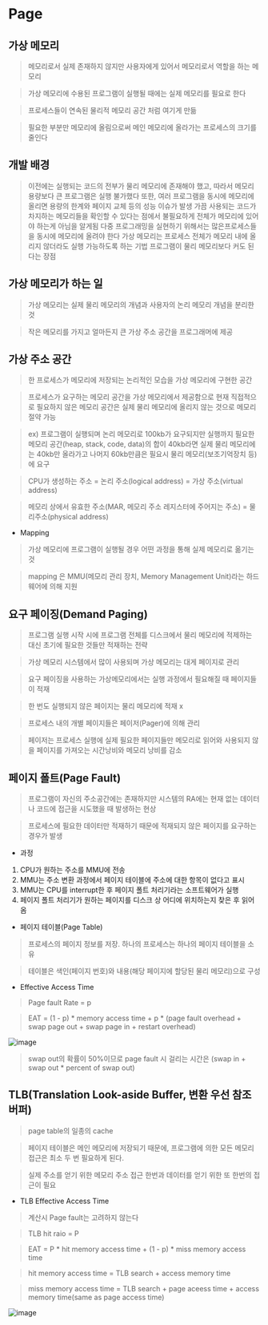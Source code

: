 Page
==============

## 가상 메모리

> 메모리로서 실제 존재하지 않지만 사용자에게 있어서 메모리로서 역할을 하는 메모리

> 가상 메모리에 수용된 프로그램이 실행될 때에는 실제 메모리를 필요로 한다

> 프로세스들이 연속된 물리적 메모리 공간 처럼 여기게 만듦

> 필요한 부분만 메모리에 올림으로써 메인 메모리에 올라가는 프로세스의 크기를 줄인다

## 개발 배경

> 이전에는 실행되는 코드의 전부가 물리 메모리에 존재해야 했고, 따라서 메모리 용량보다 큰 프로그램은 실행 불가했다
> 또한, 여러 프로그램을 동시에 메모리에 올리면 용량의 한계와 페이지 교체 등의 성능 이슈가 발생
> 가끔 사용되는 코드가 차지하는 메모리들을 확인할 수 있다는 점에서 불필요하게 전체가 메모리에 있어야 하는게 아님을 알게됨
> 다중 프로그래밍을 실현하기 위해서는 많은프로세스들을 동시에 메모리에 올려야 한다
> 가상 메모리는 프로세스 전체가 메모리 내에 올리지 않더라도 실행 가능하도록 하는 기법
> 프로그램이 물리 메모리보다 커도 된다는 장점

## 가상 메모리가 하는 일

> 가상 메모리는 실제 물리 메모리의 개념과 사용자의 논리 메모리 개념을 분리한 것

> 작은 메모리를 가지고 얼마든지 큰 가상 주소 공간을 프로그래머에 제공

## 가상 주소 공간

> 한 프로세스가 메모리에 저장되는 논리적인 모습을 가상 메모리에 구현한 공간

> 프로세스가 요구하는 메모리 공간을 가상 메모리에서 제공함으로 현재 직접적으로 필요하지 않은 메모리 공간은 실제 물리 메모리에 올리지 않는 것으로 메모리 절약 가능

> ex) 프로그램이 실행되며 논리 메모리로 100kb가 요구되지만 
> 실행까지 필요한 메모리 공간(heap, stack, code, data)의 합이 40kb라면 
> 실제 물리 메모리에는 40kb만 올라가고 나머지 60kb만큼은 필요시 물리 메모리(보조기억장치 등)에 요구


> CPU가 생성하는 주소 = 논리 주소(logical address) = 가상 주소(virtual address)

> 메모리 상에서 유효한 주소(MAR, 메모리 주소 레지스터에 주어지는 주소) = 물리주소(physical address)

* Mapping

> 가상 메모리에 프로그램이 실행될 경우 어떤 과정을 통해 실제 메모리로 옮기는 것

> mapping 은 MMU(메모리 관리 장치, Memory Management Unit)라는 하드웨어에 의해 지원


## 요구 페이징(Demand Paging)

> 프로그램 실행 시작 시에 프로그램 전체를 디스크에서 물리 메모리에 적제하는 대신 
> 초기에 필요한 것들만 적재하는 전략

> 가상 메모리 시스템에서 많이 사용되며 가상 메모리는 대게 페이지로 관리

> 요구 페이징을 사용하는 가상메모리에서는 실행 과정에서 필요해질 때 페이지들이 적재

> 한 번도 실행되지 않은 페이지는 물리 메모리에 적재 x

> 프로세스 내의 개별 페이지들은 페이저(Pager)에 의해 관리

> 페이저는 프로세스 실행에 실제 필요한 페이지들만 메모리로 읽어와 사용되지 않을 페이지를 가져오는 시간낭비와 메모리 낭비를 감소


## 페이지 폴트(Page Fault)

> 프로그램이 자신의 주소공간에는 존재하지만 시스템의 RA에는 현재 없는 데이터나 코드에 접근을 시도했을 때 발생하는 현상

> 프로세스에 필요한 데이터만 적재하기 때문에 적재되지 않은 페이지를 요구하는 경우가 발생

* 과정

1. CPU가 원하는 주소를 MMU에 전송
2. MMU는 주소 변환 과정에서 페이지 테이블에 주소에 대한 항목이 없다고 표시
3. MMU는 CPU를 interrupt한 후 페이지 폴트 처리기라는 소프트웨어가 실행
4. 페이지 폴트 처리기가 원하는 페이지를 디스크 상 어디에 위치하는지 찾은 후 읽어옴

* 페이지 테이블(Page Table)

> 프로세스의 페이지 정보를 저장. 하나의 프로세스는 하나의 페이지 테이블을 소유

> 테이블은 색인(페이지 번호)와 내용(해당 페이지에 할당된 물리 메모리)으로 구성

* Effective Access Time

> Page fault Rate = p

> EAT = (1 - p) * memory access time + p * (page fault overhead + swap page out + swap page in + restart overhead)

![image](https://user-images.githubusercontent.com/94096054/160322442-5776d808-f236-4cc9-bccd-100ca209e163.png)

> swap out의 확률이 50%이므로 page fault 시 걸리는 시간은 (swap in + swap out * percent of swap out)



## TLB(Translation Look-aside Buffer, 변환 우선 참조 버퍼)


> page table의 일종의 cache 

> 페이지 테이블은 메인 메모리에 저장되기 때문에, 프로그램에 의한 모든 메모리 접근은 최소 두 번 필요하게 된다.

> 실제 주소를 얻기 위한 메모리 주소 접근 한번과 데이터를 얻기 위한 또 한번의 접근이 필요

* TLB Effective Access Time

> 계산시 Page fault는 고려하지 않는다

> TLB hit raio = P

> EAT = P * hit memory access time + (1 - p) * miss memory access time

> hit memory access time = TLB search + access memory time

> miss memory access time = TLB search + page aceess time + access memory time(same as page access time)


![image](https://user-images.githubusercontent.com/94096054/160324423-3a18fbcf-0bd3-46e7-adcf-ace83b11f9d1.png)























































